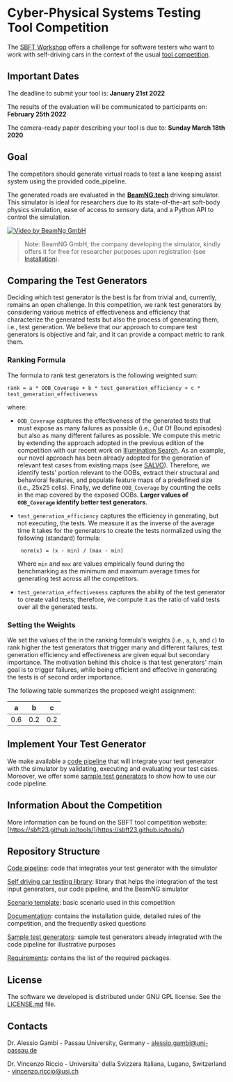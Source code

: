 # Cyber-Physical Systems Testing Tool Competition #

The [SBFT Workshop](https://sbft23.github.io/) offers a challenge for software testers who want to work with self-driving cars in the context of the usual [tool competition](https://sbft23.github.io/tools/).

## Important Dates

The deadline to submit your tool is: **January 21st 2022**

The results of the evaluation will be communicated to participants on: **February 25th 2022**

The camera-ready paper describing your tool is due to: **Sunday March 18th 2020**

## Goal ##
The competitors should generate virtual roads to test a lane keeping assist system using the provided code_pipeline.

The generated roads are evaluated in the [**BeamNG.tech**](https://www.beamng.tech/) driving simulator.
This simulator is ideal for researchers due to its state-of-the-art soft-body physics simulation, ease of access to sensory data, and a Python API to control the simulation.

[![Video by BeamNg GmbH](https://github.com/BeamNG/BeamNGpy/raw/master/media/steering.gif)](https://github.com/BeamNG/BeamNGpy/raw/master/media/steering.gif)

>Note: BeamNG GmbH, the company developing the simulator, kindly offers it for free for researcher purposes upon registration (see [Installation](documentation/INSTALL.md)).

## Comparing the Test Generators ##

Deciding which test generator is the best is far from trivial and, currently, remains an open challenge. In this competition, we rank test generators by considering various metrics of effectiveness and efficiency that characterize the generated tests but also the process of generating them, i.e., test generation. We believe that our approach to compare test generators is objective and fair, and it can provide a compact metric to rank them.

### Ranking Formula

The formula to rank test generators is the following weighted sum:

```
rank = a * OOB_Coverage + b * test_generation_efficiency + c *  test_generation_effectiveness
```

where:

- `OOB_Coverage` captures the effectiveness of the generated tests that must expose as many failures as possible (i.e., Out Of Bound episodes) but also as many different failures as possible. We compute this metric by extending the approach adopted in the previous edition of the competition with our recent work on [Illumination Search](https://dl.acm.org/doi/10.1145/3460319.3464811). As an example, our novel approach has been already adopted for the generation of relevant test cases from existing maps (see [SALVO](https://ieeexplore.ieee.org/document/9564107)). Therefore, we identify tests' portion relevant to the OOBs, extract their structural and behavioral features, and populate feature maps of a predefined size (i.e., 25x25 cells). Finally, we define `OOB_Coverage` by counting the cells in the map covered by the exposed OOBs. **Larger values of `OOB_Coverage` identify better test generators.**

- `test_generation_efficiency` captures the efficiency in generating, but not executing, the tests. We measure it as the inverse of the average time it takes for the generators to create the tests normalized using the following (standard) formula: 

    ``` norm(x) = (x - min) / (max - min)```

    Where `min` and `max` are values empirically found during the benchmarking as the minimum and maximum average times for generating test across all the competitors.

- `test_generation_effectiveness` captures the ability of the test generator to create valid tests; therefore, we compute it as the ratio of valid tests over all the generated tests.


### Setting the Weights

We set the values of the in the ranking formula's weights (i.e., `a`, `b`, and `c`) to rank higher the test generators that trigger many and different failures; test generation efficiency and effectiveness are given equal but secondary importance. The motivation behind this choice is that test generators' main goal is to trigger failures, while being efficient and effective in generating the tests is of second order importance.

The following table summarizes the proposed weight assignment:

| a | b | c |
|---|---|---|
|0.6|0.2|0.2|



## Implement Your Test Generator ##
We make available a [code pipeline](code_pipeline) that will integrate your test generator with the simulator by validating, executing and evaluating your test cases. Moreover, we offer some [sample test generators](sample_test_generators/README.md) to show how to use our code pipeline.

## Information About the Competition ##
More information can be found on the SBFT tool competition website: [https://sbft23.github.io/tools/](https://sbft23.github.io/tools/)

## Repository Structure ##
[Code pipeline](code_pipeline): code that integrates your test generator with the simulator

[Self driving car testing library](self_driving): library that helps the integration of the test input generators, our code pipeline, and the BeamNG simulator

[Scenario template](levels_template/tig): basic scenario used in this competition

[Documentation](documentation/README.md): contains the installation guide, detailed rules of the competition, and the frequently asked questions

[Sample test generators](sample_test_generators/README.md): sample test generators already integrated with the code pipeline for illustrative purposes 

[Requirements](requirements.txt): contains the list of the required packages.


## License ##
The software we developed is distributed under GNU GPL license. See the [LICENSE.md](LICENSE.md) file.

## Contacts ##

Dr. Alessio Gambi  - Passau University, Germany - alessio.gambi@uni-passau.de

Dr. Vincenzo Riccio  - Universita' della Svizzera Italiana, Lugano, Switzerland - vincenzo.riccio@usi.ch
